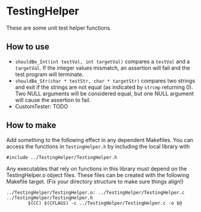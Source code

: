 # TestingHelper
These are some unit test helper functions.

## How to use
- `shouldBe_Int(int testVal, int targetVal)` compares a `testVal` and a `targetVal`. If the integer values mismatch, an assertion will fail and the test program will terminate.
- `shouldBe_Str(char * testStr, char * targetStr)` compares two strings and exit if the strings are not equal (as indicated by `strcmp` returning 0). Two NULL arguments will be considered equal, but one NULL argument will cause the assertion to fail.
- CustomTester: TODO

## How to make

Add something to the following effect in any dependent Makefiles. You can access the functions in `TestingHelper.h` by including the local library with
 
```
#include ../TestingHelper/TestingHelper.h
```

Any executables that rely on functions in this library must depend on the TestingHelper.o object files. These files can be created with the following Makefile target. (Fix your directory structure to make sure things align!)

```
../TestingHelper/TestingHelper.o: ../TestingHelper/TestingHelper.c ../TestingHelper/TestingHelper.h
        $(CC) $(CFLAGS) -c ../TestingHelper/TestingHelper.c -o $@
``` 
